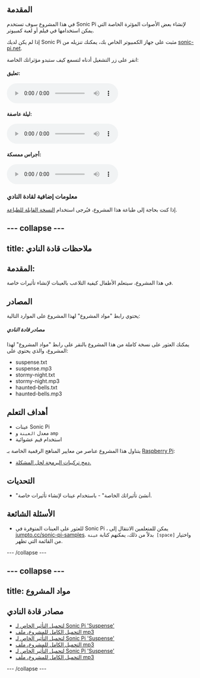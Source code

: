 ## المقدمة

في هذا المشروع سوف تستخدم Sonic Pi لإنشاء بعض الأصوات المؤثرة الخاصة التي يمكن استخدامها في فيلم أو لعبة كمبيوتر.

إذا لم يكن لديك Sonic Pi مثبت على جهاز الكمبيوتر الخاص بك، يمكنك تنزيله من [sonic-pi.net](https://sonic-pi.net/).

<div id="audio-preview" class="pdf-hidden">

انقر على زر التشغيل أدناه لتسمع كيف ستبدو مؤثراتك الخاصة:
  
#### تعليق: 
<audio controls preload> 
  <source src="resources/suspense.mp3" type="audio/mpeg">
المتصفح الخاص بك لا يدعم هذا الجزء <code>الصوت </code>. 
</audio> 

#### ليلة عاصفة: 
<audio controls preload> 
  <source src="resources/stormy-night.mp3" type="audio/mpeg">
المتصفح الخاص بك لا يدعم هذا الجزء <code>الصوت </code>. 
</audio> 
   
#### أجراس ممسكة: 
<audio controls preload> 
  <source src="resources/haunted-bells.mp3" type="audio/mpeg">
المتصفح الخاص بك لا يدعم هذا الجزء <code>الصوت </code>. 
</audio>
</div>

### معلومات إضافية لقادة النادي

إذا كنت بحاجة إلى طباعة هذا المشروع، فيُرجى استخدام [النسخة القابلة للطباعة](https://projects.raspberrypi.org/ar-SA/projects/special-effects/print).

--- collapse ---
---
title: ملاحظات قادة النادي
---

## المقدمة:

في هذا المشروع، سيتعلم الأطفال كيفية التلاعب بالعينات لإنشاء تأثيرات خاصة.

## المصادر

يحتوي رابط "مواد المشروع" لهذا المشروع على الموارد التالية:

##### مصادر قادة النادي

يمكنك العثور على نسخة كاملة من هذا المشروع بالنقر على رابط "مواد المشروع" لهذا المشروع، والذي يحتوي على:

* suspense.txt
* suspense.mp3
* stormy-night.txt
* stormy-night.mp3
* haunted-bells.txt
* haunted-bells.mp3

## أهداف التعلم

* عينات Sonic Pi
* معدل `العينة` و `amp`
* استخدام قيم عشوائية

يتناول هذا المشروع عناصر من معايير المناهج الرقمية الخاصة بـ [Raspberry Pi](http://rpf.io/curriculum):

* [دمج تركيبات البرمجة لحل المشكلة.](https://www.raspberrypi.org/curriculum/programming/builder)

## التحديات

* "أنشئ تأثيراتك الخاصة" - باستخدام عينات لإنشاء تأثيرات خاصة.

## الأسئلة الشائعة

* للعثور على العينات المتوفرة في Sonic Pi ، يمكن للمتعلمين الانتقال إلى [jumpto.cc/sonic-pi-samples](http://jumpto.cc/sonic-pi-samples). بدلاً من ذلك، يمكنهم كتابة `عينة [space]` واختيار من القائمة التي تظهر.

--- /collapse ---

--- collapse ---
---
title: مواد المشروع
---

## مصادر قادة النادي

* [لتحميل التأثير الخاص لـ Sonic Pi 'Suspense'](resources/suspense.txt)
* [التحميل الكامل للمشروع، ملف mp3](resources/suspense.mp3)
* [لتحميل التأثير الخاص لـ Sonic Pi 'Suspense'](resources/stormy-night.txt)
* [التحميل الكامل للمشروع، ملف mp3](resources/stormy-night.mp3)
* [لتحميل التأثير الخاص لـ Sonic Pi 'Suspense'](resources/haunted-bells.txt)
* [التحميل الكامل للمشروع، ملف mp3](resources/haunted-bells.mp3)

--- /collapse ---